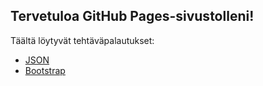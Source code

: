 ## Tervetuloa GitHub Pages-sivustolleni!
Täältä löytyvät tehtäväpalautukset:

 - [JSON](dist)
 - [Bootstrap](github-pages-bootstrap)
